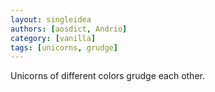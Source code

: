 ```yaml
---
layout: singleidea
authors: [aosdict, Andrio]
category: [vanilla]
tags: [unicorns, grudge]
---
```

Unicorns of different colors grudge each other.
